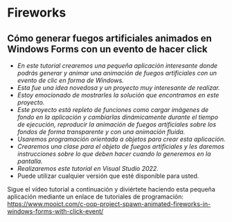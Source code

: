 # Fireworks

## Cómo generar fuegos artificiales animados en Windows Forms con un evento de hacer click

- _En este tutorial crearemos una pequeña aplicación interesante donde podrás generar y animar una animación de fuegos artificiales con un evento de clic en forma de Windows._
- _Esta fue una idea novedosa y un proyecto muy interesante de realizar._
- _Estoy emocionado de mostrarles la solución que encontramos en este proyecto._
- _Este proyecto está repleto de funciones como cargar imágenes de fondo en la aplicación y cambiarlas dinámicamente durante el tiempo de ejecución, reproducir la animación de fuegos artificiales sobre los fondos de forma transparente y con una animación fluida._
- _Usaremos programación orientada a objetos para crear esta aplicación._
- _Crearemos una clase para el objeto de fuegos artificiales y les daremos instrucciones sobre lo que deben hacer cuando lo generemos en la pantalla._
- _Realizaremos este tutorial en Visual Studio 2022._
- Puede utilizar cualquier versión que esté disponible para usted.

Sigue el vídeo tutorial a continuación y diviértete haciendo esta pequeña aplicación mediante un enlace de tutoriales de programación:
https://www.mooict.com/c-oop-project-spawn-animated-fireworks-in-windows-forms-with-click-event/
